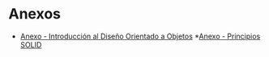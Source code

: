 # Anexos

* [Anexo - Introducción al Diseño Orientado a Objetos](introduccion.md)
*[Anexo - Principios SOLID]()
